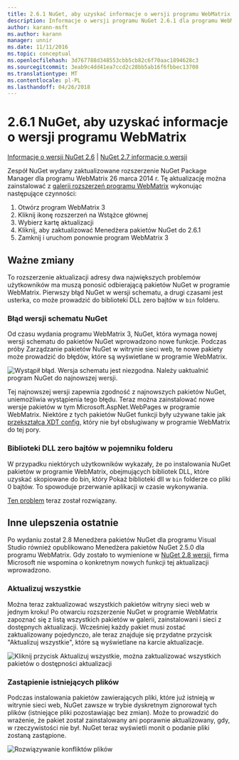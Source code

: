 ```yaml
---
title: 2.6.1 NuGet, aby uzyskać informacje o wersji programu WebMatrix
description: Informacje o wersji programu NuGet 2.6.1 dla programu WebMatrix, w tym znanych problemów, poprawki, dodatkowe funkcje i dcr.
author: karann-msft
ms.author: karann
manager: unnir
ms.date: 11/11/2016
ms.topic: conceptual
ms.openlocfilehash: 3d767788d348553cbb5cb82c6f70aac1894628c3
ms.sourcegitcommit: 3eab9c4dd41ea7ccd2c28bb5ab16f6fbbec13708
ms.translationtype: MT
ms.contentlocale: pl-PL
ms.lasthandoff: 04/26/2018
---
```

# <a name="nuget-261-for-webmatrix-release-notes"></a>2.6.1 NuGet, aby uzyskać informacje o wersji programu WebMatrix

[Informacje o wersji NuGet 2.6](../release-notes/nuget-2.6.md) | [NuGet 2.7 informacje o wersji](../release-notes/nuget-2.7.md)

Zespół NuGet wydany zaktualizowane rozszerzenie NuGet Package Manager dla programu WebMatrix 26 marca 2014 r.  Tę aktualizację można zainstalować z [galerii rozszerzeń programu WebMatrix](https://blogs.iis.net/webmatrix/retiring-the-webmatrix-extensions-gallery) wykonując następujące czynności:

1. Otwórz program WebMatrix 3
1. Kliknij ikonę rozszerzeń na Wstążce głównej
1. Wybierz kartę aktualizacji
1. Kliknij, aby zaktualizować Menedżera pakietów NuGet do 2.6.1
1. Zamknij i uruchom ponownie program WebMatrix 3

## <a name="notable-changes"></a>Ważne zmiany

To rozszerzenie aktualizacji adresy dwa największych problemów użytkowników ma muszą ponosić odbierającą pakietów NuGet w programie WebMatrix.  Pierwszy błąd NuGet w wersji schematu, a drugi czasami jest usterka, co może prowadzić do biblioteki DLL zero bajtów w `bin` folderu.

### <a name="nuget-schema-version-error"></a>Błąd wersji schematu NuGet

Od czasu wydania programu WebMatrix 3, NuGet, która wymaga nowej wersji schematu do pakietów NuGet wprowadzono nowe funkcje.  Podczas próby Zarządzanie pakietów NuGet w witrynie sieci web, te nowe pakiety może prowadzić do błędów, które są wyświetlane w programie WebMatrix.

![Wystąpił błąd. Wersja schematu jest niezgodna. Należy uaktualnić program NuGet do najnowszej wersji.](./media/NuGet-2.8/webmatrix-schema-version.png)

Tej najnowszej wersji zapewnia zgodność z najnowszych pakietów NuGet, uniemożliwia wystąpienia tego błędu. Teraz można zainstalować nowe wersje pakietów w tym Microsoft.AspNet.WebPages w programie WebMatrix.  Niektóre z tych pakietów NuGet funkcji były używane takie jak [przekształca XDT config](../release-notes/nuget-2.6.md#xdt), który nie był obsługiwany w programie WebMatrix do tej pory.

### <a name="zero-byte-dlls-in-bin-folder"></a>Biblioteki DLL zero bajtów w pojemniku folderu

W przypadku niektórych użytkowników wykazały, że po instalowania NuGet pakietów w programie WebMatrix, obejmujących bibliotek DLL, które uzyskać skopiowane do bin, który Pokaż biblioteki dll w `bin` folderze co pliki 0 bajtów.  To spowoduje przerwanie aplikacji w czasie wykonywania.

[Ten problem](https://nuget.codeplex.com/workitem/4060) teraz został rozwiązany.

## <a name="other-recent-improvements"></a>Inne ulepszenia ostatnie

Po wydaniu został 2.8 Menedżera pakietów NuGet dla programu Visual Studio również opublikowano Menedżera pakietów NuGet 2.5.0 dla programu WebMatrix.  Gdy zostało to wymienione w [NuGet 2.8 wersji](../release-notes/nuget-2.8.md#webmatrix-nuget-client-updates), firma Microsoft nie wspomina o konkretnym nowych funkcji tej aktualizacji wprowadzono.

### <a name="update-all"></a>Aktualizuj wszystkie

Można teraz zaktualizować wszystkich pakietów witryny sieci web w jednym kroku!  Po otwarciu rozszerzenie NuGet w programie WebMatrix zapoznać się z listą wszystkich pakietów w galerii, zainstalowani i sieci z dostępnych aktualizacji.  Wcześniej każdy pakiet musi zostać zaktualizowany pojedynczo, ale teraz znajduje się przydatne przycisk "Aktualizuj wszystkie", które są wyświetlane na karcie aktualizacje.

![Kliknij przycisk Aktualizuj wszystkie, można zaktualizować wszystkich pakietów o dostępności aktualizacji](./media/NuGet-2.8/webmatrix-update-all.png)

### <a name="overwrite-existing-files"></a>Zastąpienie istniejących plików

Podczas instalowania pakietów zawierających pliki, które już istnieją w witrynie sieci web, NuGet zawsze w trybie dyskretnym zignorował tych plików (istniejące pliki pozostawiając bez zmian).  Może to prowadzić do wrażenie, że pakiet został zainstalowany ani poprawnie aktualizowany, gdy, w rzeczywistości nie był.  NuGet teraz wyświetli monit o podanie pliki zostaną zastąpione.

![Rozwiązywanie konfliktów plików](./media/NuGet-2.8/webmatrix-overwrite-file.png)

